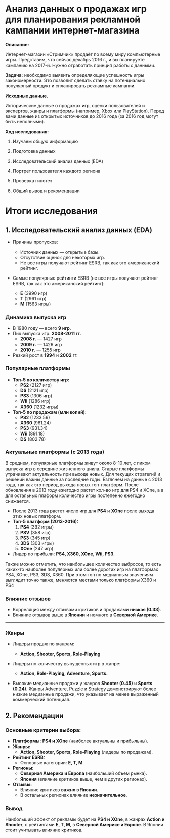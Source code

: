# Анализ данных о продажах игр для планирования рекламной кампании интернет-магазина

**Описание:**

Интернет-магазин «Стримчик» продаёт по всему миру компьютерные игры. Представим, что сейчас декабрь 2016 г., и вы планируете кампанию на 2017-й. Нужно отработать принцип работы с данными.

**Задача:**
необходимо выявить определяющие успешность игры закономерности. Это позволит сделать ставку на потенциально популярный продукт и спланировать рекламные кампании.

**Исходные данные.**

Исторические данные о продажах игр, оценки пользователей и экспертов, жанры и платформы (например, Xbox или PlayStation). Перед вами данные из открытых источников до 2016 года (за 2016 год могут быть неполными).

**Ход исследования:**

1. Изучаем общую информацию

2. Подготовка данных

3. Исследовательский анализ данных (EDA)

4. Портрет пользователя каждого региона

5. Проверка гипотез

6. Общий вывод и рекомендации

# Итоги исследования

## 1. Исследовательский анализ данных (EDA)

- Причины пропусков:
  - Источник данных — открытые базы.
  - Отсутствие оценок для некоторых игр.
  - Не все игры получают рейтинг ESRB, так как это американский рейтинг.
 
- Самые популярные рейтинги ESRB (не все игры получают рейтинг ESRB, так как это американский рейтинг):
  - **E** (3990 игр)
  - **T** (2961 игр)
  - **M** (1563 игры)

### Динамика выпуска игр

- В 1980 году — всего **9 игр**.
- Пик выпуска игр: **2008-2011 гг.**
  - **2008 г.** — 1427 игр
  - **2009 г.** — 1426 игр
  - **2010 г.** — 1255 игр
- Резкий рост в **1994** и **2002** гг.

### Популярные платформы

- **Топ-5 по количеству игр:**
  - **PS2** (2127 игр)
  - **DS** (2121 игр)
  - **PS3** (1306 игр)
  - **Wii** (1286 игр)
  - **X360** (1232 игры)
- **Топ-5 по продажам (млн копий):**
  - **PS2** (1233.56)
  - **X360** (961.24)
  - **PS3** (931.34)
  - **Wii** (891.18)
  - **DS** (802.78)

### Актуальные платформы (с 2013 года)

В среднем, популярные платформы живут около 8-10 лет, с пиком выпуска игр в середине жизненного цикла. Старые платформы утрачивают актуальность при выходе новых. Для текущих стратегий и решений важны данные за последние годы. Взглянем на данные с 2013 года, так как это период выхода новых топ-платформ. После обновления в 2013 году ежегодно растет кол-во игр для PS4 и XOne, а а для остальных плаформ количество игры постепенно ежегодно снижается.

- После 2013 года растет число игр для **PS4** и **XOne** после выхода этих новых платформ.
- **Топ-5 платформ (2013-2016):**
  1. **PS4** (392 игры)
  2. **PSV** (358 игр)
  3. **PS3** (345 игр)
  4. **3DS** (303 игры)
  5. **XOne** (247 игр)
- Лидер по прибыли: **PS4, X360, XOne, Wii, PS3**.

Также можно отметить, что наибольшее количество выбросов, то есть каких-то наиболее популярных или более дорогих игр на платформах PS4, XOne, PS3, 3DS, X360. При этом топ по медианным значениям выглядит точно также, меняются местами только платформы X360 и PS4

### Влияние отзывов

- Корреляция между отзывами критиков и продажами **низкая (0.33)**.
- Влияние отзывов выше в **Японии** и немного в **Северной Америке**.

---

### Жанры

- Лидеры продаж по жанрам:
  - **Action, Shooter, Sports, Role-Playing**
- Лидеры по количеству выпущенных игр в жанре:
  - **Action, Role-Playing, Adventure, Sports.**
    
- Высокие медианные продажи у жанров **Shooter (0.45)** и **Sports (0.24)**. Жанры Adventure, Puzzle и Strategy демонстрируют более низкие медианные продажи, что указывает на менее выраженный коммерческий потенциал. 

## 2. Рекомендации 

### **Основные критерии выбора:**

- **Платформы:** **PS4 и XOne** (наиболее актуальны и прибыльны).
- **Жанры:**
  - **Action, Shooter, Sports, Role-Playing** (лидеры по продажам).
- **Рейтинг ESRB:**
  - Основные категории: **E, T, M**.
- **Регионы:**
  - **Северная Америка и Европа** (наибольший объем рынка).
  - **Япония** (влияние критиков выше, чем в других регионах).
- **Отзывы:**
  - Влияние критиков **важно в Японии**.
  - В остальных регионах влияние **незначительное**.

### **Вывод**

Наибольший эффект от рекламы будет на **PS4 и XOne**, в жанрах **Action и Shooter**, с рейтингами **E, T, M**, в **Северной Америке и Европе**. В Японии стоит учитывать влияние критиков.
